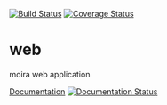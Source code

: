 [![Build Status](https://travis-ci.org/moira-alert/web.svg?branch=master)](https://travis-ci.org/moira-alert/web)
[![Coverage Status](https://coveralls.io/repos/moira-alert/web/badge.svg?branch=master&service=github)](https://coveralls.io/github/moira-alert/web?branch=master)

# web
moira web application

[Documentation](http://moira.readthedocs.org) [![Documentation Status](https://readthedocs.org/projects/moira/badge/?version=latest)](http://moira.readthedocs.org/en/latest/?badge=latest)
